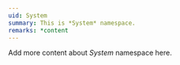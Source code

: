 ```yaml
---
uid: System
summary: This is *System* namespace.
remarks: *content
---
```


Add more content about *System* namespace here.